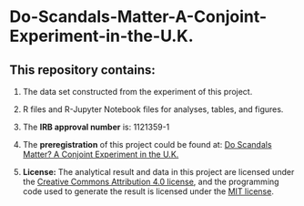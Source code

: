# Do-Scandals-Matter-A-Conjoint-Experiment-in-the-U.K.

## This repository contains:

1. The data set constructed from the experiment of this project.

2. R files and R-Jupyter Notebook files for analyses, tables, and figures.

3. The **IRB approval number** is: 1121359-1

4. The **preregistration** of this project could be found at: [Do Scandals Matter? A Conjoint Experiment in the U.K.](http://egap.org/registration/2950)

5. **License:** The analytical result and data in this project are licensed under the [Creative Commons Attribution 4.0 license](https://choosealicense.com/licenses/cc-by-4.0/), and the programming code used to generate the result is licensed under the [MIT license](https://choosealicense.com/licenses/mit/).
